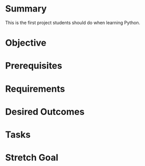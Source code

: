 
# Summary
This is the first project students should do when learning Python. 

# Objective


# Prerequisites

# Requirements

# Desired Outcomes

# Tasks

# Stretch Goal
